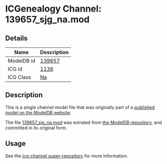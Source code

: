 # ICGenealogy Channel: 139657\_sjg\_na.mod

## Details

Name | Description
---- | -----------
ModelDB id | [139657](http://senselab.med.yale.edu/ModelDB/ShowModel.cshtml?model=139657)
ICG id | [1136](http://icg.neurotheory.ox.ac.uk/channels/2/1136)
ICG Class | [Na](http://icg.neurotheory.ox.ac.uk/channels/2)

## Description

This is a single channel model file that was originally part of a [published model on the ModelDB website](http://senselab.med.yale.edu/mModelDB/ShowModel.cshtml?model=139657).

The file [139657\_sjg\_na.mod](139657_sjg_na.mod) was extrated from [the ModelDB repository](http://senselab.med.yale.edu/ModelDB/ShowModel.cshtml?model=139657), and committed in its original form.

## Usage

See the [icg-channel super-repository](https://github.com/icgenealogy/icg-channels) for more information.